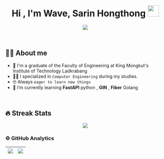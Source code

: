 <h1 align="center">Hi , I'm Wave, Sarin Hongthong <img src="https://media.giphy.com/media/hvRJCLFzcasrR4ia7z/giphy.gif" width="35"></h1>
<p align="center">
  <a href="https://github.com/DenverCoder1/readme-typing-svg"><img src="https://readme-typing-svg.herokuapp.com?size=30&color=2280F7&width=500&lines=Computer+Engineering+KMITL;"></a>
</p>

<br>

## :sassy_man:  About me
- :school: I'm a graduate of the Faculty of Engineering at King Mongkut's Institute of Technology Ladkrabang
- :student: I specialized in `Computer Engineering` during my studies.
- :nerd_face: Always `eager to learn new things`
- 🌱 I’m currently learning **FastAPI** python , **GIN** , **Fiber** Golang

<br>

## 🔥 Streak Stats
<p align="center"><img src="http://github-readme-streak-stats.herokuapp.com?user=WaveCE29&date_format=M%20j%5B%2C%20Y%5D"/></p>


### ⚙️ GitHub Analytics

| <img align="center" src="https://github-readme-stats.vercel.app/api/top-langs/?username=WaveCE29&layout=compact&hide_border=true"  /> | <img align="center" src="https://github-readme-stats.vercel.app/api?username=WaveCE29&show_icons=true&hide_border=true" /> |
| ------------- | ------------- |


